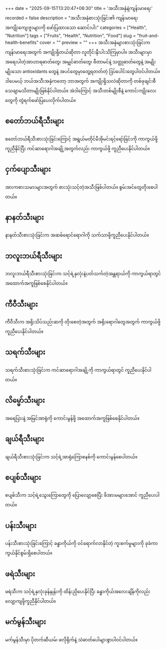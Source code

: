+++
date = "2025-09-15T13:20:47+06:30"
title = 'အသီးအနှံနဲ့ကျန်းမာရေး'
recorded = false
description = "အသီးအနှံစားသုံးခြင်း၏ ကျန်းမာရေးအကျိုးကျေးဇူးများကို ဖော်ပြထားသော ဆောင်းပါး"
categories = ["Health", "Nutrition"]
tags = ["Fruits", "Health", "Nutrition", "Food"]
slug = "fruit-and-health-benefits"
cover = ""
preview = ""
+++
အသီးအနှံများစားသုံးခြင်းက ကျန်းမာရေးအတွက် အကျိုးရှိတယ်ဆိုတာ လူတိုင်းနီးပါးသိကြမှာပါ။ အသီးများမှာ အရေးပါတဲ့အာဟာရဓာတ်တွေ၊ အမျှင်ဓာတ်တွေ၊ ဗီတာမင်နဲ့ သတ္တုဓာတ်တွေနဲ့ အမျိုးမျိုးသော antioxidants တွေနဲ့ အပင်တွေမှာတွေ့ရတတ်တဲ့ ဒြပ်ပေါင်းတွေပါဝင်ပါတယ်။ ဒါပေမယ့် ဘယ်အသီးအနှံကတော့ ဘာအတွက် အကျိုးရှိသလဲဆိုတာကို တစ်ခုချင်းစီ သေချာမသိတာမျိုးဖြစ်နိုင်ပါတယ်။ အဲဒါကြောင့် အသီးတစ်မျိုးစီနဲ့ ကောင်းကျိုးလေးတွေကို တွဲရက်ဖော်ပြပေးလိုက်ပါတယ်။

## စတော်ဘယ်ရီသီးများ
စတော်ဘယ်ရီသီးစားသုံးခြင်းကြောင့် အရွယ်မတိုင်မီအိုမင်းရင့်ရော်ခြင်းကို ကာကွယ်ဖို့ကူညီနိုင်ပြီး ကင်ဆာရောဂါအချို့အတွက်လည်း ကာကွယ်ဖို့ ကူညီပေးနိုင်ပါတယ်။

## ငှက်ပျောသီးများ
အားကစားသမားများအတွက် စားသုံးသင့်တဲ့အသီးဖြစ်ပါတယ်။ စွမ်းအင်တွေတိုးစေပါတယ်။

## နာနတ်သီးများ
နာနတ်သီးစားသုံးခြင်းက အဆစ်ရောင်ရောဂါကို သက်သာဖို့ကူညီပေးနိုင်ပါတယ်။

## ဘလူးဘယ်ရီသီးများ
ဘလူးဘယ်ရီသီးစားသုံးခြင်းက သင့်ရဲ့နှလုံးနဲ့ပတ်သက်တဲ့အန္တရာယ်ကို ကာကွယ်ရာတွင် အထောက်အကူဖြစ်စေနိုင်ပါတယ်။

## ကီဝီသီးများ
ကီဝီသီးက အရိုးသိပ်သည်းဆကို တိုးစေတဲ့အတွက် အရိုးရောဂါတွေအတွက် ကာကွယ်ဖို့ကူညီပေးနိုင်ပါတယ်။

## သရက်သီးများ
သရက်သီးစားသုံးခြင်းက ကင်ဆာရောဂါအချို့ကို ကာကွယ်ရာတွင် ကူညီပေးနိုင်ပါတယ်။

## လိမ္မော်သီးများ
အရေပြားနဲ့ အမြင်အာရုံကို ကောင်းမွန်ဖို့ အထောက်အကူဖြစ်စေနိုင်ပါတယ်။

## ချယ်ရီသီးများ
ချယ်ရီသီးစားသုံးခြင်းက သင့်ရဲ့အာရုံကြောစနစ်ကို ကောင်းမွန်စေပါတယ်။

## စပျစ်သီးများ
စပျစ်သီးက သင့်ရဲ့သွေးကြောတွေကို ပြောလျော့စေပြီး ဖိအားမများအောင် ကူညီပေးပါတယ်။

## ပန်းသီးများ
ပန်းသီးစားသုံးခြင်းကြောင့် ခန္ဓာကိုယ်ကို ဝင်ရောက်လာနိုင်တဲ့ ကူးစက်မှုများကို ခုခံကာကွယ်နိုင်စွမ်းရှိစေပါတယ်။

## ဖရဲသီးများ
ဖရဲသီးက သင့်ရဲ့နှလုံးခုန်နှုန်းကို ထိန်းညှိပေးနိုင်ပြီး ခန္ဓာကိုယ်အလေးချိန်ကိုလည်း လျော့ကျဖို့ကူညီနိုင်ပါတယ်။

## မက်မွန်သီးများ
မက်မွန်သီးမှာ ပိုတက်ဆီယမ်၊ ဖလိုရိုက်နဲ့ သံဓာတ်ပေါများစွာပါဝင်ပါတယ်။